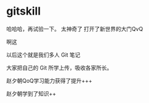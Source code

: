 # gitskill

哈哈哈，再试验一下。
太神奇了
打开了新世界的大门QvQ

啊这

以后这个就是我们多人 Git 笔记

大家把自己的 Git  所学上传，吸收各家所长。



赵夕朝QoQ学习能力获得了提升+++

赵夕朝学到了知识++

